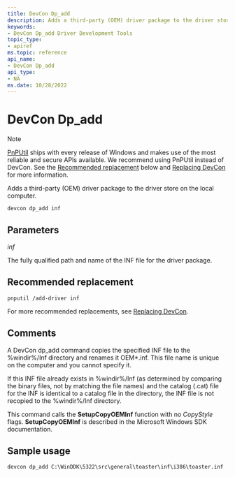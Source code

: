 ```yaml
---
title: DevCon Dp_add
description: Adds a third-party (OEM) driver package to the driver store on the local computer.
keywords:
- DevCon Dp_add Driver Development Tools
topic_type:
- apiref
ms.topic: reference
api_name:
- DevCon Dp_add
api_type:
- NA
ms.date: 10/28/2022
---
```


# DevCon Dp_add

> [!NOTE]
> [PnPUtil](pnputil.md) ships with every release of Windows and makes use of the most reliable and secure APIs available. We recommend using PnPUtil instead of DevCon. See the [Recommended replacement](#recommended-replacement) below and [Replacing DevCon](devcon-migration.md) for more information.

Adds a third-party (OEM) driver package to the driver store on the local computer.

``` console
devcon dp_add inf
```

## Parameters

*inf*

The fully qualified path and name of the INF file for the driver package.

## Recommended replacement

``` console
pnputil /add-driver inf
```

For more recommended replacements, see [Replacing DevCon](devcon-migration.md).

## Comments

A DevCon dp_add command copies the specified INF file to the %windir%/Inf directory and renames it OEM\*.inf. This file name is unique on the computer and you cannot specify it.

If this INF file already exists in %windir%/Inf (as determined by comparing the binary files, not by matching the file names) and the catalog (.cat) file for the INF is identical to a catalog file in the directory, the INF file is not recopied to the %windir%/Inf directory.

This command calls the **SetupCopyOEMInf** function with no *CopyStyle* flags. **SetupCopyOEMInf** is described in the Microsoft Windows SDK documentation.

## Sample usage

``` console
devcon dp_add C:\WinDDK\5322\src\general\toaster\inf\i386\toaster.inf
```
